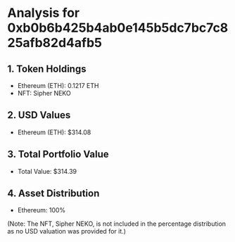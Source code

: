 # Analysis for 0xb0b6b425b4ab0e145b5dc7bc7c825afb82d4afb5

## 1. Token Holdings

- Ethereum (ETH): 0.1217 ETH
- NFT: Sipher NEKO

## 2. USD Values

- Ethereum (ETH): $314.08

## 3. Total Portfolio Value

- Total Value: $314.39

## 4. Asset Distribution

- Ethereum: 100%

(Note: The NFT, Sipher NEKO, is not included in the percentage distribution as no USD valuation was provided for it.)
